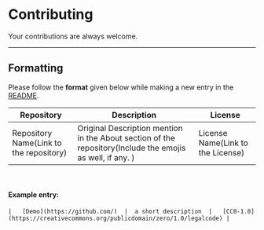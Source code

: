 # Contributing
Your contributions are always welcome.

----

## Formatting

Please follow the **format** given below while making a new entry in the [README](https://github.com/PawelBorkar/awesome-repos/blob/master/README.md).

Repository  |   Description |   License |
|---|---|---|
|   Repository Name(Link to the repository) |  Original Description mention in the About section of the repository(Include the emojis as well, if any. )    |   License Name(Link to the License) |

<br>

#### Example entry:

`|   [Demo](https://github.com/)  |  a short description  |   [CC0-1.0](https://creativecommons.org/publicdomain/zero/1.0/legalcode) |`

<br>
<!-- <br>

## Guidelines

- Continue to follow the alphabetical ordering that is in place per section.
- Each table column should be padded with one space on either side.
- Add one link per Pull Request.
- Make sure the PR title is in the format of `Add repository-name` *for e.g.*: `Add awesome-python`
- Use a short descriptive commit message. *for e.g.*: ❌Update README.md ✔Add Git to the CheatSheets
- Search previous Pull Requests or Issues before making a new one, as yours may be a duplicate.
- Don't mention "Awesome" in the repository name while adding a link in the README, if you are adding an awesome repository . *for e.g.*: ❌Awesome-Python  ✔Python
- If the repository has `No License`, simply add No License to the License column.

<br>

## Pull Request Pro Tips

- [Fork](http://guides.github.com/activities/forking/) the repository and [clone](https://help.github.com/articles/cloning-a-repository/) it locally.
- Contribute in the style of the project as outlined above. This makes it easier to understand and maintain in the future.
- Please make sure you [squash](https://github.com/todotxt/todo.txt-android/wiki/Squash-All-Commits-Related-to-a-Single-Issue-into-a-Single-Commit) all commits into a single commit before opening a pull request. If your pull request requires changes upon review, please be sure to squash all additional commits as well.







 -->
